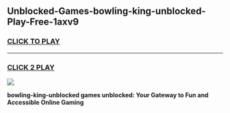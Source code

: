
## Unblocked-Games-bowling-king-unblocked-Play-Free-1axv9
<h3>
<a href="https://premium76.site?title=bowling-king-unblocked&ref=21A">CLICK TO PLAY</a></h3>
<hr>

<h3>
<a href="https://premium76.site?title=bowling-king-unblocked&ref=21A">CLICK 2 PLAY</a>
  
</h3>

<a href="https://premium76.site?title=bowling-king-unblocked&ref=21A"><img src="https://clearcache.store/games.png"></a>


**bowling-king-unblocked games unblocked: Your Gateway to Fun and Accessible Online Gaming**
